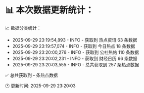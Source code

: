 📊 本次数据更新统计：
==========================

📈 数据分类统计：
- 2025-09-29 23:19:54,893 - INFO - 获取到 热点资讯 63 条数据
- 2025-09-29 23:19:57,074 - INFO - 获取到 今日热点 18 条数据
- 2025-09-29 23:20:00,276 - INFO - 获取到 公社热帖 110 条数据
- 2025-09-29 23:20:02,231 - INFO - 获取到 财经日历 66 条数据
- 2025-09-29 23:20:03,555 - INFO - 总共获取到 257 条热点数据

✅ 总共获取到 - 条热点数据

🕐 更新时间: 2025-09-29 23:20:03
